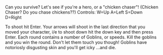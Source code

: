Can you survive?
Let's see if you're a hero, or a "chicken chaser"! (Chicken Chaser? Do you chase chickens??)
Controls: W=Up A=Left S=Down D=Right

To shoot hit Enter.
Your arrows will shoot in the last direction that you moved your character,
i/e to shoot down hit the down key and then press Enter.
Each round contains a number of Goblins, or speeds.
Kill the goblins and you win the round.
Don't let them touch you though!
Goblins have notoriosly disgusting skin and you'll get icky
...and die.


